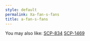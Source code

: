 ```yaml
---
style: default
permalink: Xa-fan-s-fans
title: a-fan-s-fans
---
```

You may also like:
[SCP-834](http://scp-wiki.net/scp-834)
[SCP-1469](http://scp-wiki.net/scp-1469)